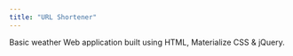 ```yaml
---
title: "URL Shortener"
---
```


Basic weather Web application built using HTML, Materialize CSS & jQuery.

<!-- ![wa-desktop](./wa-desktop.png)
![weather-app](./wa-mobile.png)

<a href="https://github.com/rajaneehs/weather-app" target="_blank">Code</a><br>
<a href="https://w-application.netlify.app/" target="_blank">Live</a> -->

